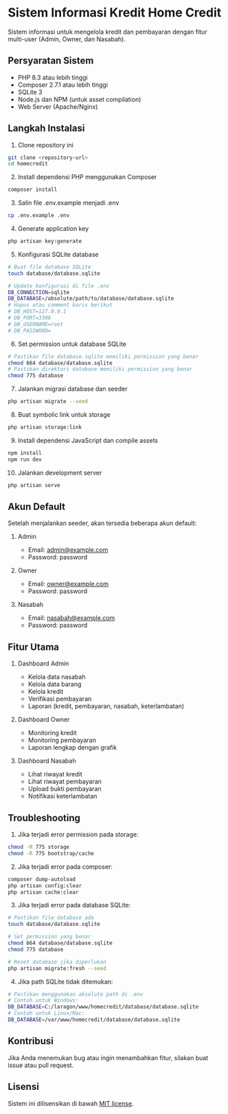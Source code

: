 # Sistem Informasi Kredit Home Credit

Sistem informasi untuk mengelola kredit dan pembayaran dengan fitur multi-user (Admin, Owner, dan Nasabah).

## Persyaratan Sistem

- PHP 8.3 atau lebih tinggi
- Composer 2.7.1 atau lebih tinggi
- SQLite 3
- Node.js dan NPM (untuk asset compilation)
- Web Server (Apache/Nginx)

## Langkah Instalasi

1. Clone repository ini
```bash
git clone <repository-url>
cd homecredit
```

2. Install dependensi PHP menggunakan Composer
```bash
composer install
```

3. Salin file .env.example menjadi .env
```bash
cp .env.example .env
```

4. Generate application key
```bash
php artisan key:generate
```

5. Konfigurasi SQLite database
```bash
# Buat file database SQLite
touch database/database.sqlite

# Update konfigurasi di file .env
DB_CONNECTION=sqlite
DB_DATABASE=/absolute/path/to/database/database.sqlite
# Hapus atau comment baris berikut
# DB_HOST=127.0.0.1
# DB_PORT=3306
# DB_USERNAME=root
# DB_PASSWORD=
```

6. Set permission untuk database SQLite
```bash
# Pastikan file database.sqlite memiliki permission yang benar
chmod 664 database/database.sqlite
# Pastikan direktori database memiliki permission yang benar
chmod 775 database
```

7. Jalankan migrasi database dan seeder
```bash
php artisan migrate --seed
```

8. Buat symbolic link untuk storage
```bash
php artisan storage:link
```

9. Install dependensi JavaScript dan compile assets
```bash
npm install
npm run dev
```

10. Jalankan development server
```bash
php artisan serve
```

## Akun Default

Setelah menjalankan seeder, akan tersedia beberapa akun default:

1. Admin
   - Email: admin@example.com
   - Password: password

2. Owner
   - Email: owner@example.com
   - Password: password

3. Nasabah
   - Email: nasabah@example.com
   - Password: password

## Fitur Utama

1. Dashboard Admin
   - Kelola data nasabah
   - Kelola data barang
   - Kelola kredit
   - Verifikasi pembayaran
   - Laporan (kredit, pembayaran, nasabah, keterlambatan)

2. Dashboard Owner
   - Monitoring kredit
   - Monitoring pembayaran
   - Laporan lengkap dengan grafik

3. Dashboard Nasabah
   - Lihat riwayat kredit
   - Lihat riwayat pembayaran
   - Upload bukti pembayaran
   - Notifikasi keterlambatan

## Troubleshooting

1. Jika terjadi error permission pada storage:
```bash
chmod -R 775 storage
chmod -R 775 bootstrap/cache
```

2. Jika terjadi error pada composer:
```bash
composer dump-autoload
php artisan config:clear
php artisan cache:clear
```

3. Jika terjadi error pada database SQLite:
```bash
# Pastikan file database ada
touch database/database.sqlite

# Set permission yang benar
chmod 664 database/database.sqlite
chmod 775 database

# Reset database jika diperlukan
php artisan migrate:fresh --seed
```

4. Jika path SQLite tidak ditemukan:
```bash
# Pastikan menggunakan absolute path di .env
# Contoh untuk Windows:
DB_DATABASE=C:/laragon/www/homecredit/database/database.sqlite
# Contoh untuk Linux/Mac:
DB_DATABASE=/var/www/homecredit/database/database.sqlite
```

## Kontribusi

Jika Anda menemukan bug atau ingin menambahkan fitur, silakan buat issue atau pull request.

## Lisensi

Sistem ini dilisensikan di bawah [MIT license](https://opensource.org/licenses/MIT).
